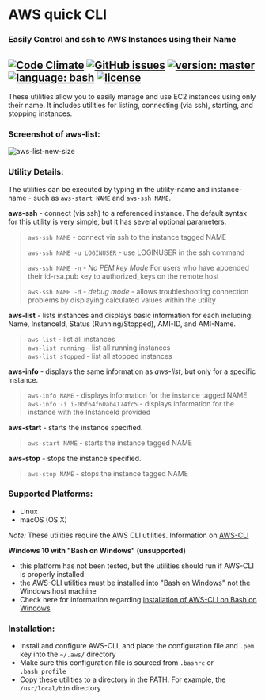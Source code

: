 # AWS quick CLI

### Easily Control and ssh to AWS Instances using their Name

[![Code Climate](https://codeclimate.com/github/robertpeteuil/aws-quick-cli/badges/gpa.svg?style=flat-square)](https://codeclimate.com/github/robertpeteuil/aws-quick-cli)
[![GitHub issues](https://img.shields.io/github/issues/robertpeteuil/aws-quick-cli.svg)](https://github.com/robertpeteuil/aws-quick-cli)
[![version: master](https://img.shields.io/github/tag/robertpeteuil/aws-quick-cli.svg?label=stable+version&colorB=1c64bf&style=flat "stable version")](https://github.com/robertpeteuil/aws-quick-cli/commits/master)
[![language: bash](https://img.shields.io/badge/language-bash-447799.svg?colorB=1c64bf&style=flat "made in Bash")]()
[![license](https://img.shields.io/github/license/robertpeteuil/aws-quick-cli.svg?colorB=1c64bf)](https://github.com/robertpeteuil/aws-quick-cli)
---

These utilities allow you to easily manage and use EC2 instances using only their name.  It includes utilities for listing, connecting (via ssh), starting, and stopping instances.  

### Screenshot of aws-list:
![aws-list-new-size](https://cloud.githubusercontent.com/assets/1554603/24119697/63ef3652-0d6f-11e7-965d-0ae6fe0f5c73.png)

### Utility Details:

The utilities can be executed by typing in the utility-name and instance-name - such as `aws-start NAME` and `aws-ssh NAME`.

**aws-ssh** - connect (vis ssh) to a referenced instance. The default syntax for this utility is very simple, but it has several optional parameters.

> `aws-ssh NAME` - connect via ssh to the instance tagged NAME
>
> `aws-ssh NAME -u LOGINUSER` - use LOGINUSER in the ssh command
>
> `aws-ssh NAME -n` - *No PEM key Mode*  For users who have appended their id-rsa.pub key to authorized_keys on the remote host
> 
> `aws-ssh NAME -d` - *debug mode* - allows troubleshooting connection problems by displaying calculated values within the utility

**aws-list** - lists instances and displays basic information for each including: Name, InstanceId, Status (Running/Stopped), AMI-ID, and AMI-Name.  

> `aws-list` - list all instances    
> `aws-list running` - list all running instances     
> `aws-list stopped` - list all stopped instances      

**aws-info** - displays the same information as *aws-list*, but only for a specific instance.  

> `aws-info NAME` - displays information for the instance tagged NAME  
> `aws-info -i i-0bf64f60ab4174fc5` - displays information for the instance with the InstanceId provided

**aws-start** - starts the instance specified.     

> `aws-start NAME` - starts the instance tagged NAME

**aws-stop** - stops the instance specified.  

> `aws-stop NAME` - stops the instance tagged NAME

### Supported Platforms:

- Linux
- macOS (OS X)

*Note:* These utilities require the AWS CLI utilities.  Information on [AWS-CLI](https://aws.amazon.com/cli/)

**Windows 10 with "Bash on Windows" (unsupported)**
- this platform has not been tested, but the utilities should run if AWS-CLI is properly installed
- the AWS-CLI utilities must be installed into "Bash on Windows" not the Windows host machine
- Check here for information regarding [installation of AWS-CLI on Bash on Windows](https://github.com/aws/aws-cli/issues/1323)

### Installation:

- Install and configure AWS-CLI, and place the configuration file and `.pem` key into the `~/.aws/` directory
- Make sure this configuration file is sourced from `.bashrc` or `.bash_profile` 
- Copy these utilities to a directory in the PATH.  For example, the `/usr/local/bin` directory

